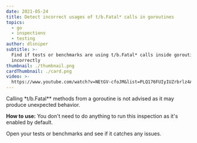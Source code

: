 ```yaml
---
date: 2021-05-24
title: Detect incorrect usages of t/b.Fatal* calls in goroutines
topics:
  - go
  - inspections
  - testing
author: dlsniper
subtitle: >-
  Find if tests or benchmarks are using t/b.Fatal* calls inside goroutines
  incorrectly
thumbnail: ./thumbnail.png
cardThumbnail: ./card.png
video: >-
  https://www.youtube.com/watch?v=NEtGV-cfoJM&list=PLQ176FUIyIUZrbrlz4AY1V8VzBJKZyVlW&index=33
---
```


Calling \*t/b.Fatal\*\* methods from a goroutine is not advised as it may produce unexpected behavior.

**How to use:**
You don't need to do anything to run this inspection as it's enabled by default.

Open your tests or benchmarks and see if it catches any issues.
